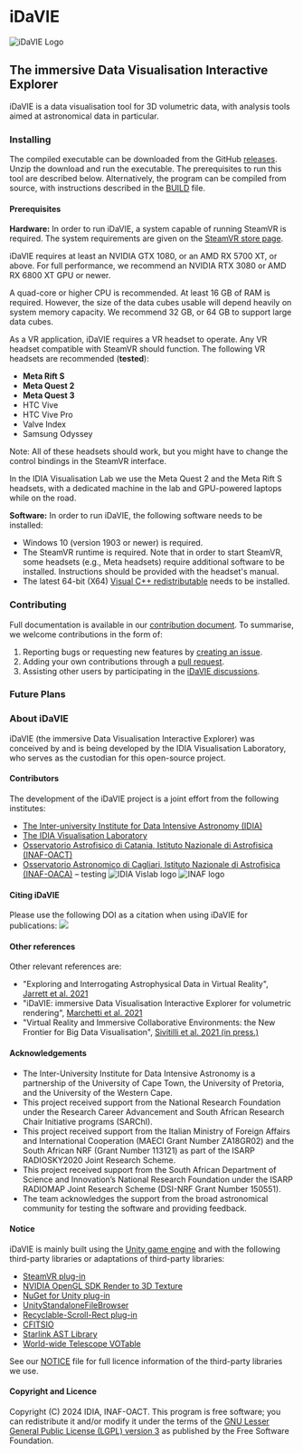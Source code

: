 # iDaVIE
![iDaVIE Logo](https://github.com/idia-astro/iDaVIE/blob/main/.github/samples/iDaVIE_logo.png)
## The immersive Data Visualisation Interactive Explorer
iDaVIE is a data visualisation tool for 3D volumetric data, with analysis tools aimed at astronomical data in particular.

### Installing
The compiled executable can be downloaded from the GitHub [releases](https://github.com/idia-astro/iDaVIE/releases/latest). Unzip the download and run the executable. The prerequisites to run this tool are described below. Alternatively, the program can be compiled from source, with instructions described in the [BUILD](https://github.com/idia-astro/iDaVIE/blob/main/BUILD.md) file.

#### Prerequisites
**Hardware:**
In order to run iDaVIE, a system capable of running SteamVR is required. The system requirements are given on the [SteamVR store page](https://store.steampowered.com/app/250820/SteamVR/).

iDaVIE requires at least an NVIDIA GTX 1080, or an AMD RX 5700 XT, or above. For full performance, we recommend an NVIDIA RTX 3080 or AMD RX 6800 XT GPU or newer.

A quad-core or higher CPU is recommended. At least 16 GB of RAM is required. However, the size of the data cubes usable will depend heavily on system memory capacity. We recommend 32 GB, or 64 GB to support large data cubes.

As a VR application, iDaVIE requires a VR headset to operate. Any VR headset compatible with SteamVR should function. The following VR headsets are recommended (**tested**):

 - **Meta Rift S**
 - **Meta Quest 2**
 - **Meta Quest 3**
 - HTC Vive
 - HTC Vive Pro
 - Valve Index
 - Samsung Odyssey

Note: All of these headsets should work, but you might have to change the control bindings in the SteamVR interface.

In the IDIA Visualisation Lab we use the Meta Quest 2 and the Meta Rift S headsets, with a dedicated machine in the lab and GPU-powered laptops while on the road.

**Software:**
In order to run iDaVIE, the following software needs to be installed:

* Windows 10 (version 1903 or newer) is required.
* The SteamVR runtime is required. Note that in order to start SteamVR, some headsets (e.g., Meta headsets) require additional software to be installed. Instructions should be provided with the headset's manual.
* The latest 64-bit (X64) [Visual C++ redistributable](https://aka.ms/vs/17/release/vc_redist.x64.exe) needs to be installed.

### Contributing
Full documentation is available in our [contribution document](https://github.com/idia-astro/iDaVIE/blob/main/CONTRIBUTE.md). To summarise, we welcome contributions in the form of:
1. Reporting bugs or requesting new features by [creating an issue](https://github.com/idia-astro/idia_unity_vr/issues).
2. Adding your own contributions through a [pull request](https://github.com/idia-astro/iDaVIE/compare).
3. Assisting other users by participating in the [iDaVIE discussions](https://github.com/idia-astro/iDaVIE/discussions).

### Future Plans

### About iDaVIE
iDaVIE (the immersive Data Visualisation Interactive Explorer) was conceived by and is being developed by the IDIA Visualisation Laboratory, who serves as the custodian for this open-source project.

#### Contributors
The development of the iDaVIE project is a joint effort from the following institutes:
 * [The Inter-university Institute for Data Intensive Astronomy (IDIA)](https://www.idia.ac.za)
 * [The IDIA Visualisation Laboratory](https://vislab.idia.ac.za)
 * [Osservatorio Astrofisico di Catania, Istituto Nazionale di Astrofisica (INAF-OACT)](https://www.oact.inaf.it)
 * [Osservatorio Astronomico di Cagliari, Istituto Nazionale di Astrofisica (INAF-OACA)](http://www.oa-cagliari.inaf.it/) – testing
![IDIA Vislab logo](https://github.com/idia-astro/iDaVIE/blob/main/.github/samples/Vislab_logo.png)
![INAF logo](https://github.com/idia-astro/iDaVIE/blob/main/.github/samples/INAF_logo.png)
#### Citing iDaVIE
Please use the following DOI as a citation when using iDaVIE for publications:
[<img src="https://zenodo.org/badge/DOI/10.5281/zenodo.4614116.svg">](https://doi.org/10.5281/zenodo.4614116)
#### Other references
Other relevant references are:

* "Exploring and Interrogating Astrophysical Data in Virtual Reality", [Jarrett et al. 2021](https://www.sciencedirect.com/science/article/pii/S2213133721000561?via%3Dihub>)
* "iDaVIE: immersive Data Visualisation Interactive Explorer for volumetric rendering", [Marchetti et al. 2021](https://ui.adsabs.harvard.edu/abs/2020arXiv201211553M/abstract)
* "Virtual Reality and Immersive Collaborative Environments: the New Frontier for Big Data Visualisation", [Sivitilli et al. 2021 (in press.)](https://ui.adsabs.harvard.edu/abs/2021arXiv210314397S/abstract)

#### Acknowledgements
* The Inter-University Institute for Data Intensive Astronomy is a partnership of the University of Cape Town, the University of Pretoria, and the University of the Western Cape. 
* This project received support from the National Research Foundation under the Research Career Advancement and South African Research Chair Initiative programs (SARChI).
* This project received support from the Italian Ministry of Foreign Affairs and International Cooperation (MAECI Grant Number ZA18GR02) and the South African NRF (Grant Number 113121) as part of the ISARP RADIOSKY2020 Joint Research Scheme.
* This project received support from the South African Department of Science and Innovation’s National Research Foundation under the ISARP RADIOMAP Joint Research Scheme (DSI-NRF Grant Number 150551).
* The team acknowledges the support from the broad astronomical community for testing the software and providing feedback.

#### Notice
iDaVIE is mainly built using the [Unity game engine](https://unity.com/) and with the following third-party libraries or adaptations of third-party libraries:

* [SteamVR plug-in](https://github.com/ValveSoftware/steamvr_unity_plugin)
* [NVIDIA OpenGL SDK Render to 3D Texture](http://developer.download.nvidia.com/SDK/10/opengl/samples.html)
* [NuGet for Unity plug-in](https://github.com/GlitchEnzo/NuGetForUnity)
* [UnityStandaloneFileBrowser](https://github.com/gkngkc/UnityStandaloneFileBrowser)
* [Recyclable-Scroll-Rect plug-in](https://github.com/CosmicElysium/Recyclable-Scroll-Rect)
* [CFITSIO](https://heasarc.gsfc.nasa.gov/docs/software/fitsio/fitsio.html)
* [Starlink AST Library](https://github.com/Starlink/ast)
* [World-wide Telescope VOTable](https://github.com/WorldWideTelescope/wwt-windows-client/blob/master/WWTExplorer3d/VOTable.cs)

See our [NOTICE](https://github.com/idia-astro/iDaVIE/blob/main/NOTICE.md) file for full licence information of the third-party libraries we use.

#### Copyright and Licence
Copyright (C) 2024 IDIA, INAF-OACT. This program is free software; you can redistribute it and/or modify it under the terms of the [GNU Lesser General Public License (LGPL) version 3](https://github.com/idia-astro/iDaVIE/blob/main/LICENSE.md) as published by the Free Software Foundation.
